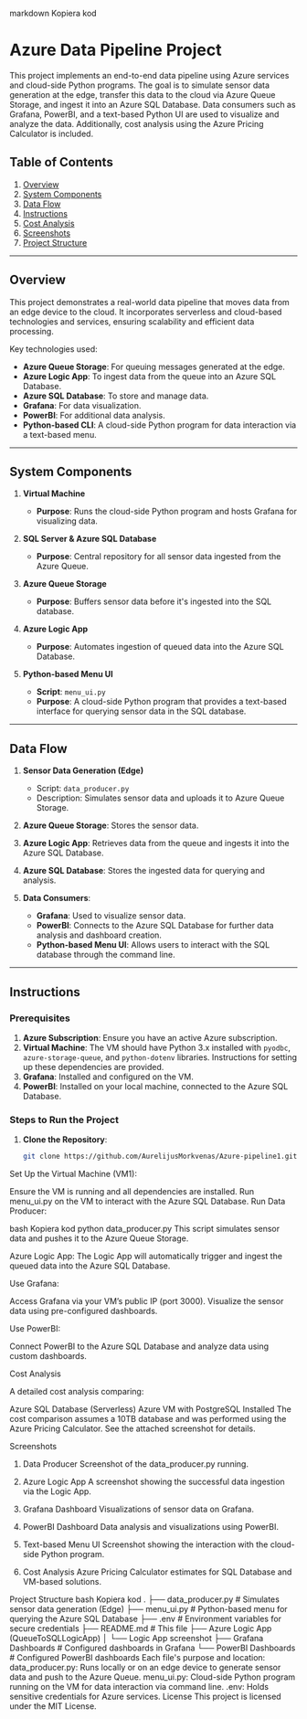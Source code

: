 
markdown
Kopiera kod
# Azure Data Pipeline Project

This project implements an end-to-end data pipeline using Azure services and cloud-side Python programs. The goal is to simulate sensor data generation at the edge, transfer this data to the cloud via Azure Queue Storage, and ingest it into an Azure SQL Database. Data consumers such as Grafana, PowerBI, and a text-based Python UI are used to visualize and analyze the data. Additionally, cost analysis using the Azure Pricing Calculator is included.

## Table of Contents

1. [Overview](#overview)
2. [System Components](#system-components)
3. [Data Flow](#data-flow)
4. [Instructions](#instructions)
5. [Cost Analysis](#cost-analysis)
6. [Screenshots](#screenshots)
7. [Project Structure](#project-structure)

---

## Overview

This project demonstrates a real-world data pipeline that moves data from an edge device to the cloud. It incorporates serverless and cloud-based technologies and services, ensuring scalability and efficient data processing.

Key technologies used:
- **Azure Queue Storage**: For queuing messages generated at the edge.
- **Azure Logic App**: To ingest data from the queue into an Azure SQL Database.
- **Azure SQL Database**: To store and manage data.
- **Grafana**: For data visualization.
- **PowerBI**: For additional data analysis.
- **Python-based CLI**: A cloud-side Python program for data interaction via a text-based menu.

---

## System Components

1. **Virtual Machine**
   - **Purpose**: Runs the cloud-side Python program and hosts Grafana for visualizing data.
   
2. **SQL Server & Azure SQL Database**
   - **Purpose**: Central repository for all sensor data ingested from the Azure Queue.

3. **Azure Queue Storage**
   - **Purpose**: Buffers sensor data before it's ingested into the SQL database.

4. **Azure Logic App**
   - **Purpose**: Automates ingestion of queued data into the Azure SQL Database.

5. **Python-based Menu UI**
   - **Script**: `menu_ui.py`
   - **Purpose**: A cloud-side Python program that provides a text-based interface for querying sensor data in the SQL database.

---

## Data Flow

1. **Sensor Data Generation (Edge)**
   - Script: `data_producer.py`
   - Description: Simulates sensor data and uploads it to Azure Queue Storage.

2. **Azure Queue Storage**: Stores the sensor data.

3. **Azure Logic App**: Retrieves data from the queue and ingests it into the Azure SQL Database.

4. **Azure SQL Database**: Stores the ingested data for querying and analysis.

5. **Data Consumers**:
   - **Grafana**: Used to visualize sensor data.
   - **PowerBI**: Connects to the Azure SQL Database for further data analysis and dashboard creation.
   - **Python-based Menu UI**: Allows users to interact with the SQL database through the command line.

---

## Instructions

### Prerequisites

1. **Azure Subscription**: Ensure you have an active Azure subscription.
2. **Virtual Machine**: The VM should have Python 3.x installed with `pyodbc`, `azure-storage-queue`, and `python-dotenv` libraries. Instructions for setting up these dependencies are provided.
3. **Grafana**: Installed and configured on the VM.
4. **PowerBI**: Installed on your local machine, connected to the Azure SQL Database.

### Steps to Run the Project

1. **Clone the Repository**: 
   ```bash
   git clone https://github.com/AurelijusMorkvenas/Azure-pipeline1.git
Set Up the Virtual Machine (VM1):

Ensure the VM is running and all dependencies are installed.
Run menu_ui.py on the VM to interact with the Azure SQL Database.
Run Data Producer:

bash
Kopiera kod
python data_producer.py
This script simulates sensor data and pushes it to the Azure Queue Storage.

Azure Logic App: The Logic App will automatically trigger and ingest the queued data into the Azure SQL Database.

Use Grafana:

Access Grafana via your VM’s public IP (port 3000).
Visualize the sensor data using pre-configured dashboards.

Use PowerBI:

Connect PowerBI to the Azure SQL Database and analyze data using custom dashboards.

Cost Analysis

A detailed cost analysis comparing:

Azure SQL Database (Serverless)
Azure VM with PostgreSQL Installed
The cost comparison assumes a 10TB database and was performed using the Azure Pricing Calculator. See the attached screenshot for details.

Screenshots
1. Data Producer
Screenshot of the data_producer.py running.

2. Azure Logic App
A screenshot showing the successful data ingestion via the Logic App.

3. Grafana Dashboard
Visualizations of sensor data on Grafana.

4. PowerBI Dashboard
Data analysis and visualizations using PowerBI.

5. Text-based Menu UI
Screenshot showing the interaction with the cloud-side Python program.

6. Cost Analysis
Azure Pricing Calculator estimates for SQL Database and VM-based solutions.

Project Structure
bash
Kopiera kod
.
├── data_producer.py                # Simulates sensor data generation (Edge)
├── menu_ui.py                      # Python-based menu for querying the Azure SQL Database
├── .env                            # Environment variables for secure credentials
├── README.md                       # This file
├── Azure Logic App (QueueToSQLLogicApp)
│   └── Logic App screenshot
├── Grafana Dashboards               # Configured dashboards in Grafana
└── PowerBI Dashboards               # Configured PowerBI dashboards
Each file's purpose and location:
data_producer.py: Runs locally or on an edge device to generate sensor data and push to the Azure Queue.
menu_ui.py: Cloud-side Python program running on the VM for data interaction via command line.
.env: Holds sensitive credentials for Azure services.
License
This project is licensed under the MIT License.
